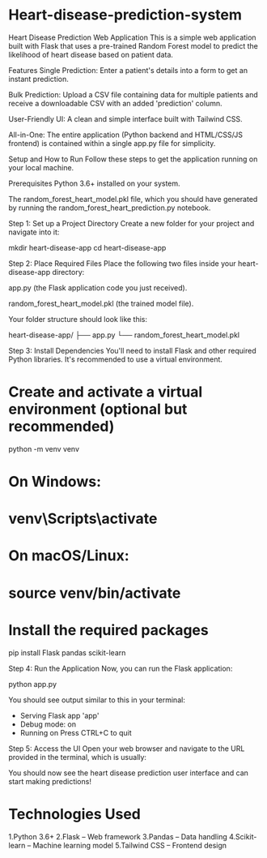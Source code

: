# Heart-disease-prediction-system
Heart Disease Prediction Web Application
This is a simple web application built with Flask that uses a pre-trained Random Forest model to predict the likelihood of heart disease based on patient data.

Features
Single Prediction: Enter a patient's details into a form to get an instant prediction.

Bulk Prediction: Upload a CSV file containing data for multiple patients and receive a downloadable CSV with an added 'prediction' column.

User-Friendly UI: A clean and simple interface built with Tailwind CSS.

All-in-One: The entire application (Python backend and HTML/CSS/JS frontend) is contained within a single app.py file for simplicity.

Setup and How to Run
Follow these steps to get the application running on your local machine.

Prerequisites
Python 3.6+ installed on your system.

The random_forest_heart_model.pkl file, which you should have generated by running the random_forest_heart_prediction.py notebook.

Step 1: Set up a Project Directory
Create a new folder for your project and navigate into it:

mkdir heart-disease-app
cd heart-disease-app

Step 2: Place Required Files
Place the following two files inside your heart-disease-app directory:

app.py (the Flask application code you just received).

random_forest_heart_model.pkl (the trained model file).

Your folder structure should look like this:

heart-disease-app/
├── app.py
└── random_forest_heart_model.pkl

Step 3: Install Dependencies
You'll need to install Flask and other required Python libraries. It's recommended to use a virtual environment.

# Create and activate a virtual environment (optional but recommended)
python -m venv venv
# On Windows:
# venv\Scripts\activate
# On macOS/Linux:
# source venv/bin/activate

# Install the required packages
pip install Flask pandas scikit-learn

Step 4: Run the Application
Now, you can run the Flask application:

python app.py

You should see output similar to this in your terminal:

 * Serving Flask app 'app'
 * Debug mode: on
 * Running on <URL name>
Press CTRL+C to quit

Step 5: Access the UI
Open your web browser and navigate to the URL provided in the terminal, which is usually:
<Url name>

You should now see the heart disease prediction user interface and can start making predictions!
# Technologies Used
1.Python 3.6+
2.Flask – Web framework
3.Pandas – Data handling
4.Scikit-learn – Machine learning model
5.Tailwind CSS – Frontend design
